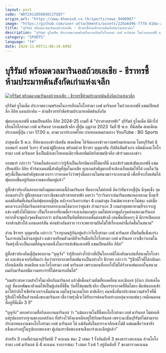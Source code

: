 ```yaml
---
layout: post
code: "ART2411050856C1TUQY"
origin_url: "https://www.khaosod.co.th/sports/news_9490987"
image: "https://github.com/user-attachments/assets/226a6d96-7778-410a-af28-9e651fe1b3cc"
title: "บุรีรัมย์ พร้อมดวลมารินอสถ้วยเอเชีย - ธีราทรชี้ห้ามประมาทต้นสังกัดเก่าแห่งเจลีก"
description: "บุรีรัมย์ ยูไนเต็ด ประกาศความพร้อมในการเยือนโยโกฮามา เอฟ มารินอส ในถ้วยเอเอฟซี แชมเปียนส์ลีก อีลิท แดนปลาดิบ - ด้านธีราทรย้ำชัดห้ามประมาทอดีตต้นสังกัด"
category: "SPORTS"
language: "th"
date: 2024-11-05T11:06:19.699Z
---
```


# บุรีรัมย์ พร้อมดวลมารินอสถ้วยเอเชีย - ธีราทรชี้ห้ามประมาทต้นสังกัดเก่าแห่งเจลีก

[![บุรีรัมย์ พร้อมดวลมารินอสถ้วยเอเชีย - ธีราทรชี้ห้ามประมาทต้นสังกัดเก่าแห่งเจลีก](https://www.khaosod.co.th/wpapp/uploads/2024/11/Buriram.jpg "บุรีรัมย์ พร้อมดวลมารินอสถ้วยเอเชีย - ธีราทรชี้ห้ามประมาทต้นสังกัดเก่าแห่งเจลีก")](https://www.khaosod.co.th/wpapp/uploads/2024/11/Buriram.jpg)

บุรีรัมย์ ยูไนเต็ด ประกาศความพร้อมในการเยือนโยโกฮามา เอฟ มารินอส ในถ้วยเอเอฟซี แชมเปียนส์ลีก อีลิท แดนปลาดิบ – ด้านธีราทรย้ำชัดห้ามประมาทอดีตต้นสังกัด

ฟุตบอลเอเอฟซี แชมเปียนส์ลีก อีลิท 2024-25 เกมที่ 4 “ปราสาทสายฟ้า” บุรีรัมย์ ยูไนเต็ด มีคิวไปเยือนโยโกฮามา เอฟ มารินอส รองแชมป์เจลีก ญี่ปุ่น ฤดูกาล 2023 วันที่ 6 พ.ย. ที่นิสสัน สเตเดียม ประเทศญี่ปุ่น เวลา 17.00 น. ตามเวลาประเทศไทย ถ่ายทอดสดผ่านทาง YouTube : BG Sports

ล่าสุดเมื่อ 5 พ.ย. ที่ห้องแถลงข่าวนิสสัน สเตเดียม ได้จัดแถลงข่าวความพร้อมก่อนเกม โดยบุรีรัมย์ มี ออสมาร์ ลอสส์ วิเอรา หัวหน้าผู้ฝึกสอน พร้อมด้วย ธีราทร บุญมาทัน กัปตันทีมตัวเก่ง อดีตนักเตะโยโกฮามา เอฟ มารินอส ซึ่งเป็นนักเตะไทยคนเดียวที่เคยสัมผัสกับแชมป์เจลีก เข้าร่วมแถลงข่าว

ออสมาร์ กล่าวว่า “ก่อนอื่นต้องกล่าวว่ารู้สึกเป็นเกียรติมากที่ได้มาที่นี่ และเข้าร่วมแข่งขันเอเอฟซี แชมเปียนส์ลีก อีลิท ทัวร์นาเมนต์นี้สำคัญที่สุดในเอเชีย ทุกเกมสำคัญมากที่จะต้องเก็บแต้มให้ได้ เกมในวันพรุ่งนี้เป็นเกมสำคัญของพวกเรา เราคาดหวังว่าพรุ่งนี้ผลงานในสนามเราจะออกมาดี เพื่อที่จะเก็บแต้มได้ ฟุตบอลขึ้นอยู่กับผลงานของทีมอยู่แล้ว”

ผู้สื่อข่าวท้องถิ่นสอบถามถึงมุมมองตอนนี้ถึงมารินอส ที่ผลงานไม่ค่อยดี คิดว่าทีมจากญี่ปุ่น มีจุดแข็ง จุดอ่อนอย่างไร ผู้ฝึกสอนชาวบราซิลของปราสาทสายฟ้า เผยว่า “เราวิเคราะห์มารินอสมาหลายเกม ซึ่งมารินอสคือทีมที่เล่นสไตล์ฟุตบอลญี่ปุ่น หลังจากวิเคราะห์มา 4 เกมล่าสุด ถึงแม้พวกเขาจะไม่ชนะ แต่เมื่อมองเจาะลงไปมารินอสสามารถครองเกมได้มากกว่าคู่แข่ง ส่วนเราเอง 3 เกมล่าสุดพยายามที่จะเจาะคู่แข่ง แต่ยิงได้ไม่เยอะ เป็นเรื่องยากที่เกมนี้เราจะมาเล่นเกมรุก ผมไม่อยากพูดถึงจุดอ่อนของมารินอส อยากที่จะพูดถึงจุดแข็งมากกว่า มารินอสเป็นทีมที่ต่อบอลสั้นค่อนข้างดี เล่นพื้นที่แคบๆ ดี มีการเปิดบอลจากด้านข้างให้ แอนเดอร์สัน ค่อนข้างอันตราย เราจะพยายามปิดไม่ให้เรื่องเหล่านี้เกิดขึ้นในสนาม”

ส่วน ธีราทร บุญมาทัน กล่าวว่า “เราทุกคนรู้กันอยู่แล้วว่าโยโกฮามา เอฟ มารินอส เป็นทีมที่แข็งแกร่งในการเล่นในบ้านอยู่แล้ว แต่เราเตรียมตัวมาดีที่จะรับมือกับโยโกฮามา เอฟ มารินอส เราเชื่อว่าเกมในวันพรุ่งนี้จะเป็นเกมที่สนุกเกมหนึ่งในการแข่งขันเอเอฟซี แชมเปียนส์ลีก อีลิท”

ผู้สื่อข่าวท้องถิ่นญี่ปุ่นสอบถาม “บุญจัง” ว่ารู้สึกอย่างไรบ้างที่เป็นโอกาสดีได้กลับมาเล่นที่สนามโยโกฮามา และต้องเจอกับทีมเก่า คิดว่าบรรยากาศกับแฟนจะเป็นอย่างไร ธีราทร กล่าวว่า “รู้สึกดีใจที่ได้กลับมาเยือนนิสสัน สเตเดียม และโยโกฮามา เอฟ มารินอส เพราะตอนที่ออกไปไม่ได้ร่ำลาแฟนบอลในสนาม ผมกับมารินอสมีความทรงจำที่ไม่สามารถลืมได้”

“ผมประสบความสำเร็จในเจลีกกับมารินอส แล้วมีเพื่อนร่วมทีมที่ยอดเยี่ยม และมีบอส (อังเก ปอสเตโคกลู) ที่คอยพัฒนาตัวผมให้เป็นผู้เล่นที่ดีขึ้น วันที่ได้แชมป์เจลีก เป็นบรรยากาศที่ลืมไม่ลง มีแฟนบอลเข้ามาให้กำลังใจเชียร์พวกเราเต็มสนาม ผมในฐานะคนไทย ชาติเล็กๆ คนหนึ่งที่มาประสบความสำเร็จที่นี่ รู้สึกดีใจที่เป็นส่วนหนึ่งของมารินอส เชื่อว่าพรุ่งนี้จะได้รับการต้อนรับอย่างอบอุ่นจากแฟนๆ เหมือนตอนที่อยู่ที่นี่เมื่อ 3 ปี”

“บุญจัง” ตอบคำถามสื่อถึงผลงานมารินอส ว่า “แม้ผลงานในปีนี้ของโยโกฮามา เอฟ มารินอส ไม่ค่อยดี แต่รูปแบบรากฐานของบอสอังเก ที่สร้างไว้ยังคงเหลืออยู่ให้กับมารินอส เพราะฉะนั้นบุรีรัมย์ไม่สามารถประมาทผลงานของโยโกฮามา เอฟ มารินอส ได้ แม้อันดับในตารางเจลีกเขาไม่ดี แต่ผมเชื่อว่าเขายังแข็งแกร่งอยู่ในรูปแบบของเขา ผู้เล่นบราซิลของเขาแข็งแกร่งและดีอยู่แล้ว”

สำหรับ 3 เกมที่ผ่านมาบุรีรัมย์มี 7 คะแนน ชนะ 2 เสมอ 1 รั้งอันดับที่ 3 ของตารางคะแนน ส่วนโยโกฮามา เอฟ มารินอส มี 4 คะแนน จากการชนะ 1 เสมอ 1 แพ้ 1 อยู่อันดับที่ 7 ของตารางคะแนน
